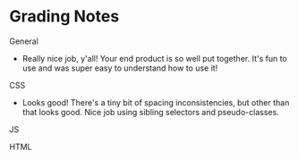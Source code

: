 # Grading Notes

General
- Really nice job, y'all! Your end product is so well put together. It's fun to use and was super easy to understand how to use it!

CSS
- Looks good! There's a tiny bit of spacing inconsistencies, but other than that looks good. Nice job using sibling selectors and pseudo-classes.

JS


HTML